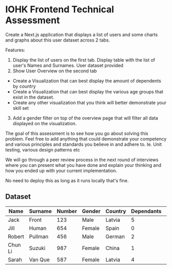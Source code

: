 # IOHK Frontend Technical Assessment

Create a Next.js application that displays a list of users and some charts and graphs about this user dataset across 2 tabs.

Features:
1. Display the list of users on the first tab. Display table with the list of user's Names and Surnames. User dataset provided
2. Show User Overview on the second tab
  - Create a Visualization that can best display the amount of dependents by country
  - Create a Visualization that can best display the various age groups that exist in the dataset.
  - Create any other visualization that you think will better demonstrate your skill set
3. Add a gender filter on top of the overview page that will filter all data displayed on the visualization.

The goal of this assessment is to see how you go about solving this problem. Feel free to add anything that could demonstrate your competency and various principles and standards you believe in and adhere to. Ie. Unit testing, various design patterns etc

We will go through a peer review process in the next round of interviews where you can present what you have done and explain your thinking and how you ended up with your current implementation.

No need to deploy this as long as it runs locally that's fine.

## Dataset

| Name   | Surname  | Number | Gender | Country | Dependants | BirthDate  |
|--------|----------|--------|--------|---------|------------|------------|
| Jack   | Front    | 123    | Male   | Latvia  | 5          | 10/3/1981  |
| Jill   | Human    | 654    | Female | Spain   | 0          | 6/2/1983   |
| Robert | Pullman  | 456    | Male   | German  | 2          | 5/4/1999   |
| Chun Li| Suzuki   | 987    | Female | China   | 1          | 11/9/2001  |
| Sarah  | Van Que  | 587    | Female | Latvia  | 4          | 6/22/1989  |
